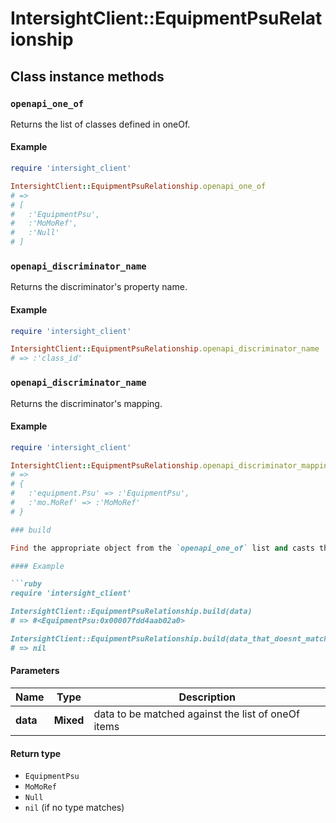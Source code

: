 # IntersightClient::EquipmentPsuRelationship

## Class instance methods

### `openapi_one_of`

Returns the list of classes defined in oneOf.

#### Example

```ruby
require 'intersight_client'

IntersightClient::EquipmentPsuRelationship.openapi_one_of
# =>
# [
#   :'EquipmentPsu',
#   :'MoMoRef',
#   :'Null'
# ]
```

### `openapi_discriminator_name`

Returns the discriminator's property name.

#### Example

```ruby
require 'intersight_client'

IntersightClient::EquipmentPsuRelationship.openapi_discriminator_name
# => :'class_id'
```

### `openapi_discriminator_name`

Returns the discriminator's mapping.

#### Example

```ruby
require 'intersight_client'

IntersightClient::EquipmentPsuRelationship.openapi_discriminator_mapping
# =>
# {
#   :'equipment.Psu' => :'EquipmentPsu',
#   :'mo.MoRef' => :'MoMoRef'
# }

### build

Find the appropriate object from the `openapi_one_of` list and casts the data into it.

#### Example

```ruby
require 'intersight_client'

IntersightClient::EquipmentPsuRelationship.build(data)
# => #<EquipmentPsu:0x00007fdd4aab02a0>

IntersightClient::EquipmentPsuRelationship.build(data_that_doesnt_match)
# => nil
```

#### Parameters

| Name | Type | Description |
| ---- | ---- | ----------- |
| **data** | **Mixed** | data to be matched against the list of oneOf items |

#### Return type

- `EquipmentPsu`
- `MoMoRef`
- `Null`
- `nil` (if no type matches)

